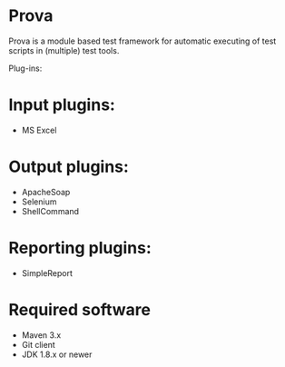 # Prova
Prova is a module based test framework for automatic executing of test scripts
in (multiple) test tools.

Plug-ins:

# Input plugins: 
- MS Excel

# Output plugins:
- ApacheSoap
- Selenium
- ShellCommand

# Reporting plugins:
- SimpleReport    
             
# Required software
- Maven 3.x
- Git client
- JDK 1.8.x or newer
